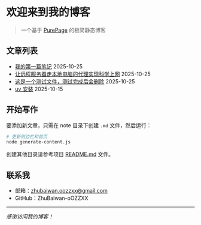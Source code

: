 # 欢迎来到我的博客

> 一个基于 [PurePage](https://github.com/ZhuBaiwan-oOZZXX/PurePage) 的极简静态博客

## 文章列表

- [我的第一篇笔记](#note/dev/我的第一篇笔记.md) 2025-10-25
- [让远程服务器走本地电脑的代理实现科学上网](#note/dev/让远程服务器走本地电脑的代理实现科学上网.md) 2025-10-25
- [这是一个测试文件，测试完成后会删除](#note/测试/测试教程.md) 2025-10-25
- [uv 安装](#note/dev/国内环境安装%20uv.md) 2025-10-15


## 开始写作

要添加新文章，只需在 note 目录下创建 `.md` 文件，然后运行：

```bash
# 更新侧边栏和首页
node generate-content.js
```

创建其他目录请参考项目 [README.md](https://github.com/ZhuBaiwan-oOZZXX/PurePage) 文件。

## 联系我

- 邮箱：zhubaiwan.oozzxx@gmail.com
- GitHub：ZhuBaiwan-oOZZXX

---

*感谢访问我的博客！*